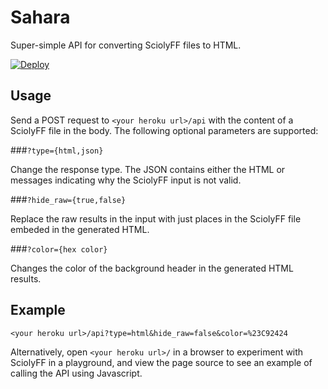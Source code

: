 # Sahara

Super-simple API for converting SciolyFF files to HTML.

[![Deploy](https://www.herokucdn.com/deploy/button.svg)](https://heroku.com/deploy)

## Usage

Send a POST request to `<your heroku url>/api` with the content of a SciolyFF
file in the body. The following optional parameters are supported:

###`?type={html,json}`

Change the response type. The JSON contains either the HTML or messages
indicating why the SciolyFF input is not valid.

###`?hide_raw={true,false}`

Replace the raw results in the input with just places in the SciolyFF file
embeded in the generated HTML.

###`?color={hex color}`

Changes the color of the background header in the generated HTML results.

## Example

`<your heroku url>/api?type=html&hide_raw=false&color=%23C92424`

Alternatively, open `<your heroku url>/` in a browser to experiment with
SciolyFF in a playground, and view the page source to see an example of calling
the API using Javascript.
